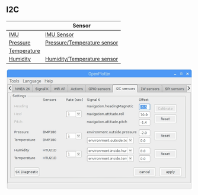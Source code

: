 ## I2C

|  | Sensor |
| -- | -- |
| [IMU](imu.md) | [IMU Sensor](imu_sensor.md) |
| [Pressure](pressure.md) | [Pressure/Temperature sensor](pressure_sensor.md) |
| [Temperature](temperature.md) | |
| [Humidity](humidity.md) | [Humidity/Temperature sensor](humidity_sensor.md) |


![](i2c.jpg)